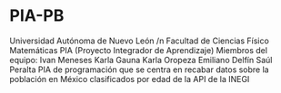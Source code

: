 # PIA-PB
Universidad Autónoma de Nuevo León /n
Facultad de Ciencias Físico Matemáticas
PIA (Proyecto Integrador de Aprendizaje)
Miembros del equipo:
Ivan Meneses
Karla Gauna
Karla Oropeza
Emiliano Delfín
Saúl Peralta
PIA de programación que se centra en recabar datos sobre la población en México clasificados por edad de la API de la INEGI
